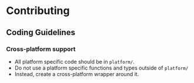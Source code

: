 # Contributing


## Coding Guidelines

### Cross-platform support
- All platform specific code should be in `platform/`.
- Do not use a platform specific functions and types outside of `platform/`
- Instead, create a cross-platform wrapper around it.
